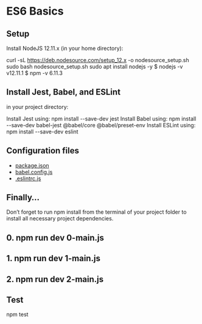 # ES6 Basics

## Setup
Install NodeJS 12.11.x
(in your home directory):

curl -sL https://deb.nodesource.com/setup_12.x -o nodesource_setup.sh
sudo bash nodesource_setup.sh
sudo apt install nodejs -y
$ nodejs -v
v12.11.1
$ npm -v
6.11.3

## Install Jest, Babel, and ESLint
in your project directory:

Install Jest using: npm install --save-dev jest
Install Babel using: npm install --save-dev babel-jest @babel/core @babel/preset-env
Install ESLint using: npm install --save-dev eslint

## Configuration files
* [package.json](https://github.com/charlykso/alx-backend-javascript/blob/master/0x00-ES6_basic/alx-backend-javascript/0x00-ES6_basic/package.json)
* [babel.config.js](https://github.com/charlykso/alx-backend-javascript/blob/master/0x00-ES6_basic/alx-backend-javascript/0x00-ES6_basic/babel.config.js)
* [.eslintrc.js](https://github.com/charlykso/alx-backend-javascript/blob/master/0x00-ES6_basic/alx-backend-javascript/0x00-ES6_basic/.eslintrc.js)

## Finally…
Don’t forget to run npm install from the terminal of your project folder to install all necessary project dependencies.

## 0. npm run dev 0-main.js
## 1. npm run dev 1-main.js
## 2. npm run dev 2-main.js
## Test
npm test